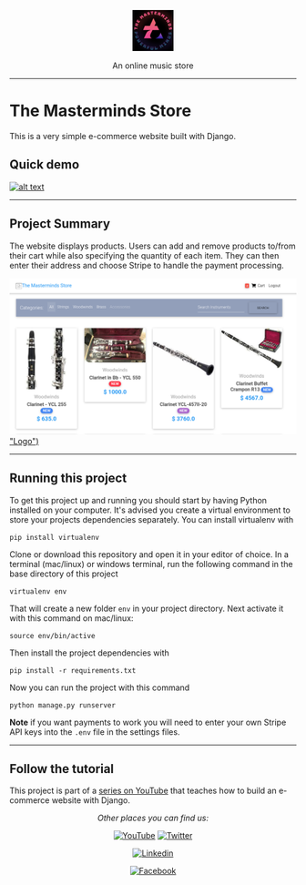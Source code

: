 <p align="center">
  <p align="center">
    <a href="https://www.themasterminds.tech" target="_blank">
      <img src="media_root/logo.png" alt="TheMastermindsTech" height="72">
    </a>
  </p>
  <p align="center">
    An online music store
  </p>
</p>

---

# The Masterminds Store

This is a very simple e-commerce website built with Django.

## Quick demo

[![alt text](https://justdjango.s3-us-west-2.amazonaws.com/media/gifs/djecommerce.gif "Logo")]()

---

## Project Summary

The website displays products. Users can add and remove products to/from their cart while also specifying the quantity of each item. They can then enter their address and choose Stripe to handle the payment processing.

[![alt text](media_root/home.png) "Logo")]()

---

## Running this project

To get this project up and running you should start by having Python installed on your computer. It's advised you create a virtual environment to store your projects dependencies separately. You can install virtualenv with

```
pip install virtualenv
```

Clone or download this repository and open it in your editor of choice. In a terminal (mac/linux) or windows terminal, run the following command in the base directory of this project

```
virtualenv env
```

That will create a new folder `env` in your project directory. Next activate it with this command on mac/linux:

```
source env/bin/active
```

Then install the project dependencies with

```
pip install -r requirements.txt
```

Now you can run the project with this command

```
python manage.py runserver
```

**Note** if you want payments to work you will need to enter your own Stripe API keys into the `.env` file in the settings files.

---

## Follow the tutorial

This project is part of a [series on YouTube](https://youtu.be/z4USlooVXG0) that teaches how to build an e-commerce website with Django.



<div align="center">

<i>Other places you can find us:</i><br>

<a href="https://www.youtube.com/channel/UC_3zmR3ums_dGGuTcafO03A" target="_blank"><img src="https://img.shields.io/badge/YouTube-%23E4405F.svg?&style=flat-square&logo=youtube&logoColor=white" alt="YouTube"></a>
<a href="https://www.twitter.com/Kennedy_Sibeso" target="_blank"><img src="https://img.shields.io/badge/Twitter-%231877F2.svg?&style=flat-square&logo=twitter&logoColor=white" alt="Twitter"></a>

<a href="https://www.linkedin.com/in/kennedykalaluka" target="_blank"><img src="https://img.shields.io/badge/linkedin-%231877F2.svg?&style=flat-square&logo=linkedin&logoColor=white" alt="Linkedin"></a>

<a href="https://www.facebook.com/kennedysimasiku.kalalukasibeso" target="_blank"><img src="https://img.shields.io/badge/facebook-%231877F2.svg?&style=flat-square&logo=facebook&logoColor=white" alt="Facebook"></a>

</div>
